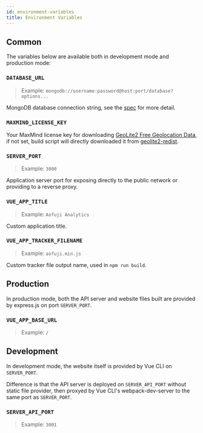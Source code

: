 ```yaml
---
id: environment-variables
title: Environment Variables
---
```


## Common

The variables below are available both in development mode and production mode:

### `DATABASE_URL`

> Example: `mongodb://username:password@host:port/database?options...`

MongoDB database connection string, see the [spec](http://docs.mongodb.org/manual/reference/connection-string/) for more detail.

### `MAXMIND_LICENSE_KEY`

Your MaxMind license key for downloading [GeoLite2 Free Geolocation Data](https://dev.maxmind.com/geoip/geoip2/geolite2/), if not set, build script will directly downloaded it from [geolite2-redist](https://www.npmjs.com/package/geolite2-redist).

### `SERVER_PORT`

> Example: `3000`

Application server port for exposing directly to the public network or providing to a reverse proxy.

### `VUE_APP_TITLE`

> Example: `Aofuji Analytics`

Custom application title.

### `VUE_APP_TRACKER_FILENAME`

> Example: `aofuji.min.js`

Custom tracker file output name, used in `npm run build`.

## Production

In production mode, both the API server and website files built are provided by express.js on port `SERVER_PORT`.

### `VUE_APP_BASE_URL`

> Example: `/`

## Development

In development mode, the website itself is provided by Vue CLI on `SERVER_PORT`.

Difference is that the API server is deployed on `SERVER_API_PORT` without static file provider, then proxyed by Vue CLI's webpack-dev-server to the same port as `SERVER_PORT`.

### `SERVER_API_PORT`

> Example: `3001`
